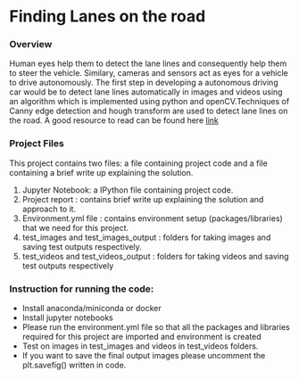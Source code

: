 # Finding Lanes on the road
### Overview
Human eyes help them to detect the lane lines and consequently help them to steer the vehicle. Similary, cameras and sensors act as eyes for a vehicle to drive autonomously. The first step in developing a autonomous driving car would be to detect lane lines automatically in images and videos using an algorithm which is implemented using python and openCV.Techniques of Canny edge detection and hough transform are used to detect lane lines on the road. A good resource to read can be found here [link](https://medium.com/computer-car/udacity-self-driving-car-nanodegree-project-1-finding-lane-lines-9cd6a846c58c)

### Project Files
This project contains two files: a file containing project code and a file containing a brief write up explaining the solution.
1. Jupyter Notebook: a IPython file containing project code.
2. Project report : contains brief write up explaining the solution and approach to it.
3. Environment.yml file : contains environment setup (packages/libraries) that we need for this project.
4. test_images and test_images_output : folders for taking images and saving test outputs respectively.
5. test_videos and test_videos_output : folders for taking videos and saving test outputs respectively

### Instruction for running the code:
- Install anaconda/miniconda or docker 
- Install jupyter notebooks
- Please run the environment.yml file so that all the packages and libraries required for this project are imported and environment is created
- Test on images in test_images and videos in test_videos folders.
- If you want to save the final output images please uncomment the plt.savefig() written in code.
